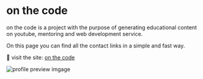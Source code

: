<h1 align="left">on the code</h1>
<p align="left">on the code is a project with the purpose of generating educational content on youtube, mentoring and web development service.</p>
<p align="left">On this page you can find all the contact links in a simple and fast way.</p>

🔗 visit the site: [on the code](https://www.onthecode.club)

![profile preview imgage](https://res.cloudinary.com/pabcode/image/upload/v1673273967/onTheCode/onthecode_profile_wr5f20.png)
